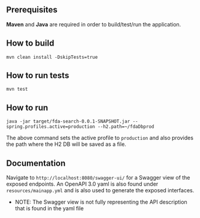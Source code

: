 ## Prerequisites

**Maven** and **Java** are required in order to build/test/run the application.
## How to build

`mvn clean install -DskipTests=true`

## How to run tests

`mvn test`

## How to run 

`java -jar target/fda-search-0.0.1-SNAPSHOT.jar --spring.profiles.active=production --h2.path=~/fdaDbprod`

The above command sets the active profile to `production` and also provides the path where the H2 DB will be saved as a file.


## Documentation

Navigate to `http://localhost:8080/swagger-ui/` for a Swagger view of the exposed endpoints.
An OpenAPI 3.0 yaml is also found under `resources/mainapp.yml` and is also used to generate the exposed interfaces.

* NOTE: The Swagger view is not fully representing the API description that is found in the yaml file